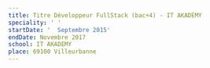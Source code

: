 ```yaml
---
title: Titre Développeur FullStack (bac+4) - IT AKADEMY
speciality: ' '
startDate: '  Septembre 2015'
endDate: Novembre 2017
school: IT AKADEMY
place: 69100 Villeurbanne
---
```


